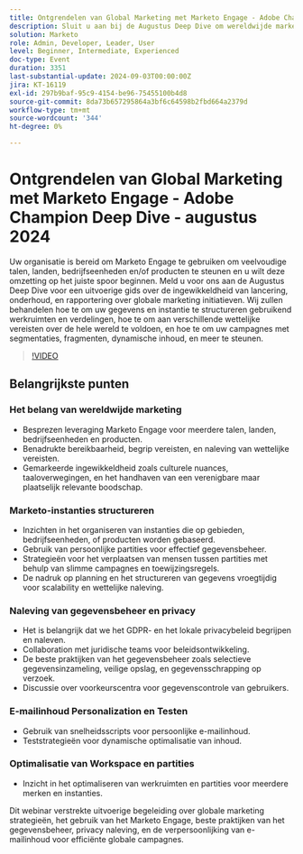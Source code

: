 ```yaml
---
title: Ontgrendelen van Global Marketing met Marketo Engage - Adobe Champion Deep Dive - augustus 2024
description: Sluit u aan bij de Augustus Deep Dive om wereldwijde marketing met Marketo Engage te ontgrendelen, die het structureren van gegevens, wettelijke naleving, campagnesupport met segmentaties, fragmenten, dynamische inhoud, en meer, met inzicht in het optimaliseren van werkruimten en verdelingen voor veelvoudige merken en instanties omvat.
solution: Marketo
role: Admin, Developer, Leader, User
level: Beginner, Intermediate, Experienced
doc-type: Event
duration: 3351
last-substantial-update: 2024-09-03T00:00:00Z
jira: KT-16119
exl-id: 297b9baf-95c9-4154-be96-75455100b4d8
source-git-commit: 8da73b657295864a3bf6c64598b2fbd664a2379d
workflow-type: tm+mt
source-wordcount: '344'
ht-degree: 0%

---
```


# Ontgrendelen van Global Marketing met Marketo Engage - Adobe Champion Deep Dive - augustus 2024

Uw organisatie is bereid om Marketo Engage te gebruiken om veelvoudige talen, landen, bedrijfseenheden en/of producten te steunen en u wilt deze omzetting op het juiste spoor beginnen. Meld u voor ons aan de Augustus Deep Dive voor een uitvoerige gids over de ingewikkeldheid van lancering, onderhoud, en rapportering over globale marketing initiatieven. Wij zullen behandelen hoe te om uw gegevens en instantie te structureren gebruikend werkruimten en verdelingen, hoe te om aan verschillende wettelijke vereisten over de hele wereld te voldoen, en hoe te om uw campagnes met segmentaties, fragmenten, dynamische inhoud, en meer te steunen.

>[!VIDEO](https://video.tv.adobe.com/v/3433245/?learn=on)

## Belangrijkste punten

### Het belang van wereldwijde marketing

* Besprezen leveraging Marketo Engage voor meerdere talen, landen, bedrijfseenheden en producten.
* Benadrukte bereikbaarheid, begrip vereisten, en naleving van wettelijke vereisten.
* Gemarkeerde ingewikkeldheid zoals culturele nuances, taaloverwegingen, en het handhaven van een verenigbare maar plaatselijk relevante boodschap.

### Marketo-instanties structureren

* Inzichten in het organiseren van instanties die op gebieden, bedrijfseenheden, of producten worden gebaseerd.
* Gebruik van persoonlijke partities voor effectief gegevensbeheer.
* Strategieën voor het verplaatsen van mensen tussen partities met behulp van slimme campagnes en toewijzingsregels.
* De nadruk op planning en het structureren van gegevens vroegtijdig voor scalability en wettelijke naleving.

### Naleving van gegevensbeheer en privacy

* Het is belangrijk dat we het GDPR- en het lokale privacybeleid begrijpen en naleven.
* Collaboration met juridische teams voor beleidsontwikkeling.
* De beste praktijken van het gegevensbeheer zoals selectieve gegevensinzameling, veilige opslag, en gegevensschrapping op verzoek.
* Discussie over voorkeurscentra voor gegevenscontrole van gebruikers.

### E-mailinhoud Personalization en Testen

* Gebruik van snelheidsscripts voor persoonlijke e-mailinhoud.
* Teststrategieën voor dynamische optimalisatie van inhoud.

### Optimalisatie van Workspace en partities

* Inzicht in het optimaliseren van werkruimten en partities voor meerdere merken en instanties.

Dit webinar verstrekte uitvoerige begeleiding over globale marketing strategieën, het gebruik van het Marketo Engage, beste praktijken van het gegevensbeheer, privacy naleving, en de verpersoonlijking van e-mailinhoud voor efficiënte globale campagnes.
